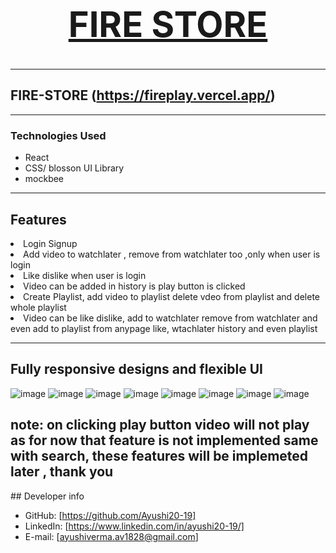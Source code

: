 <h1 align="center">
  <br />
  <a href="https://fireplay.vercel.app/"><h1>FIRE STORE</h1></a>
</h1>
<hr/>

## FIRE-STORE  (https://fireplay.vercel.app/)



---
### Technologies Used

- React
- CSS/ blosson UI Library
- mockbee

---

## Features

<li>Login Signup</li>
<li>Add video to watchlater , remove from watchlater too ,only when user is login</li>
<li>Like dislike when user is login</li>
<li>Video can be added in history is play button is clicked</li>
<li>Create Playlist, add video to playlist delete vdeo from playlist and delete whole playlist</li>
<li>Video can be like dislike, add to watchlater remove from watchlater and even add to playlist from anypage like, wtachlater history and even playlist</li>

---

## Fully responsive designs and flexible UI

![image](https://user-images.githubusercontent.com/50084909/162232855-bbb1bded-6f1c-4e03-9287-ebf0988c8364.png)
![image](https://user-images.githubusercontent.com/50084909/162232894-42e8dfb8-a7ba-4d4d-9c26-2cd5b1535274.png)
![image](https://user-images.githubusercontent.com/50084909/162232931-b669d3f5-e607-4394-ba11-b88331d37eb9.png)
![image](https://user-images.githubusercontent.com/50084909/162233094-446af191-5b0a-48cf-9cde-8d711318dd51.png)
![image](https://user-images.githubusercontent.com/50084909/162233146-2ed0a392-4698-4ffc-9c22-0ceb7fb60312.png)
![image](https://user-images.githubusercontent.com/50084909/162233225-862b5d78-c403-453b-8d33-f2a50bc9b481.png)
![image](https://user-images.githubusercontent.com/50084909/162234260-3ff5bcd7-e18b-42f4-95a7-7fafd666a65b.png)
![image](https://user-images.githubusercontent.com/50084909/162234330-ddd9296e-b51f-49b6-b0f0-5d6f95331551.png)

<h2>note: on clicking play button video will not play as for now that feature is not implemented same with search, these features will be implemeted later , thank you</h2>
## Developer info

- GitHub: [https://github.com/Ayushi20-19]
- LinkedIn: [https://www.linkedin.com/in/ayushi20-19/]
- E-mail: [ayushiverma.av1828@gmail.com]
